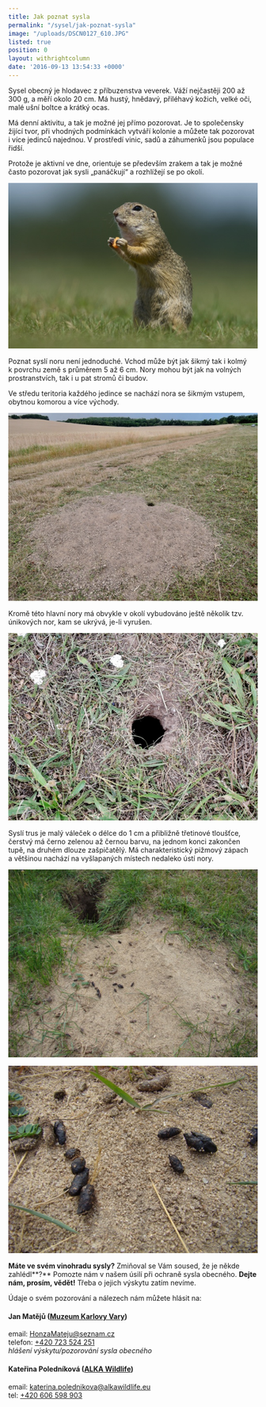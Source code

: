 ```yaml
---
title: Jak poznat sysla
permalink: "/sysel/jak-poznat-sysla"
image: "/uploads/DSCN0127_610.JPG"
listed: true
position: 0
layout: withrightcolumn
date: '2016-09-13 13:54:33 +0000'
---
```

Sysel obecný je hlodavec z příbuzenstva veverek. Váží nejčastěji 200 až
300 g, a měří okolo 20 cm. Má hustý, hnědavý, přiléhavý kožich, velké
oči, malé ušní boltce a krátký ocas.

Má denní aktivitu, a tak je možné jej přímo pozorovat. Je to společensky
žijící tvor, při vhodných podmínkách vytváří kolonie a můžete tak
pozorovat i více jedinců najednou. V prostředí vinic, sadů a záhumenků
jsou populace řidší.

Protože je aktivní ve dne, orientuje se především zrakem a tak je možné
často pozorovat jak sysli „panáčkují“ a rozhlížejí se po okolí.

![](/uploads/KMB6072_610.jpg)

Poznat syslí noru není jednoduché. Vchod může být jak šikmý tak i kolmý
k povrchu země s průměrem 5 až 6 cm. Nory mohou být jak na volných
prostranstvích, tak i u pat stromů či budov.

Ve středu teritoria každého jedince se nachází nora se šikmým vstupem,
obytnou komorou a více východy.

![](/uploads/DSCN0142_610.JPG)

Kromě této hlavní nory má obvykle v okolí vybudováno ještě několik tzv.
únikových nor, kam se ukrývá, je-li vyrušen.

![](/uploads/DSCN0139_610.JPG)

Syslí trus je malý váleček o délce do 1 cm a přibližně třetinové
tloušťce, čerstvý má černo zelenou až černou barvu, na jednom konci
zakončen tupě, na druhém dlouze zašpičatělý. Má charakteristický pižmový
zápach a většinou nachází na vyšlapaných místech nedaleko ústí nory.

![](/uploads/DSC09864_610.JPG)

![](/uploads/DSC09865_610.JPG)

**Máte ve svém vinohradu sysly?** Zmiňoval se Vám soused, že je někde
zahlédl**?** Pomozte nám v našem úsilí při ochraně sysla
obecného. **Dejte nám, prosím, vědět!** Třeba o jejich výskytu zatím
nevíme.

Údaje o svém pozorování a nálezech nám můžete hlásit na:

#### Jan Matějů ([Muzeum Karlovy Vary][1])

email: [HonzaMateju@seznam.cz](mailto:HonzaMateju@seznam.cz)  
telefon: [+420 723 524 251](tel:+420-723-524-251)  
*hlášení výskytu/pozorování sysla obecného*

#### Kateřina Poledníková ([ALKA Wildlife][2])

email: [katerina.polednikova@alkawildlife.eu](mailto:katerina.polednikova@alkawildlife.eu)  
tel: [+420 606 598 903](tel:+420-606-598-903)


[1]: http://kvmuz.cz/
[2]: http://www.alkawildlife.eu/
